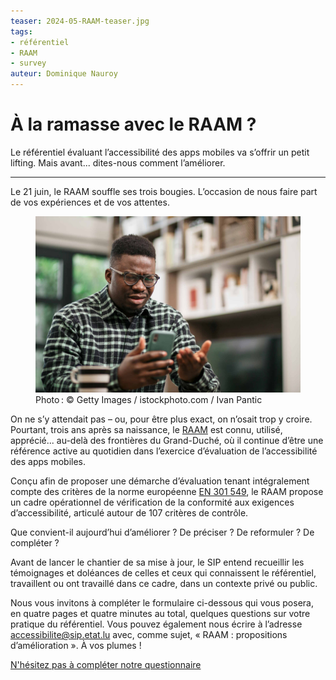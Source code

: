 ```yaml
---
teaser: 2024-05-RAAM-teaser.jpg
tags:
- référentiel
- RAAM
- survey
auteur: Dominique Nauroy
---
```


<hgroup>
	<h1>À la ramasse avec le RAAM ?</h1>
	<p>Le référentiel évaluant l’accessibilité des apps mobiles va s’offrir un petit lifting. Mais avant... dites-nous comment l’améliorer.</p>
</hgroup>
<hr>
<div class="intro">
    <p>Le 21 juin, le RAAM souffle ses trois bougies. L’occasion de nous faire part de vos expériences et de vos attentes.</p>
</div>
<figure role="group" aria-label="Photo : Getty Images / istockphoto.com / Ivan Pantic" class="pic">
    <img src="img/2024-05-RAAM.jpg" alt="Image d'illustration représentant un jeune homme apparemment déboussolé devant son téléphone">
    <figcaption>Photo&#8239;: © Getty Images / istockphoto.com / Ivan Pantic</figcaption>
</figure>
<p>On ne s’y attendait pas – ou, pour être plus exact, on n’osait trop y croire. Pourtant, trois ans après sa naissance, le <a href="../raam1/index.html">RAAM</a> est connu, utilisé, apprécié... au-delà des frontières du Grand-Duché, où il continue d’être une référence active au quotidien dans l’exercice d’évaluation de l’accessibilité des apps mobiles.</p>

<p>Conçu afin de proposer une démarche d’évaluation tenant intégralement compte des critères de la norme européenne <a href="https://www.etsi.org/deliver/etsi_en/301500_301599/301549/03.02.01_60/en_301549v030201p.pdf">EN 301 549</a>, le RAAM propose un cadre opérationnel de vérification de la conformité aux exigences d’accessibilité, articulé autour de 107 critères de contrôle.</p>

<p>Que convient-il aujourd’hui d’améliorer ? De préciser ? De reformuler ? De compléter ?</p>

<p>Avant de lancer le chantier de sa mise à jour, le SIP entend recueillir les témoignages et doléances de celles et ceux qui connaissent le référentiel, travaillent ou ont travaillé dans ce cadre, dans un contexte privé ou public.</p>

<p>Nous vous invitons à compléter le formulaire ci-dessous qui vous posera, en quatre pages et quatre minutes au total, quelques questions sur votre pratique du référentiel. Vous pouvez également nous écrire à l’adresse <a href="mailto:accessibilite@sip.etat.lu">accessibilite@sip.etat.lu</a> avec, comme sujet, « RAAM : propositions d’amélioration ». À vos plumes !</p>

<div lang="fr" style="max-width: 650px; margin: auto">
    <script type="text/javascript" >document.write('<script src="http' + ( ("https:" == document.location.protocol) ? "s" : "") + '://survey.alchemer.eu/s3/90710274/f03874603b4e?__no_style=true&__output=embedjs&__ref=' + escape(document.location.href) + '" type="text/javascript" ></scr' + 'ipt>');</script><noscript><a href=http://survey.alchemer.eu/s3/90710274/f03874603b4e?__no_style=true&?jsfallback=true>N'hésitez pas à compléter notre questionnaire</a></noscript><style>.sg-survey{display:none; }</style>
</div>

<style>
    h1.sg-title {
        font: normal 600 1.5em var(--article_font), sans-serif;
        margin: auto !important;
    }

    h2.sg-page-title {
        font: normal 600 1.2em var(--article_font), sans-serif !important;
    }

    form.sg-survey-form, div.sg-error-message, div.sg-question-set, div.sg-errors, input.sg-button , input.sg-next-button, legend.sg-question-title, legend.sg-question-legend {
        font-family: var(--article_font), sans-serif !important;
    }

    div.sg-progress-bar-inner {
        background-color: #333 !important;
    }

    div.sg-progress-bar-background {
        background-color: #aaa !important;
    }
</style>